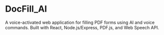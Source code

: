 # DocFill_AI
A voice-activated web application for filling PDF forms using AI and voice commands. Built with React, Node.js/Express, PDF.js, and Web Speech API.
